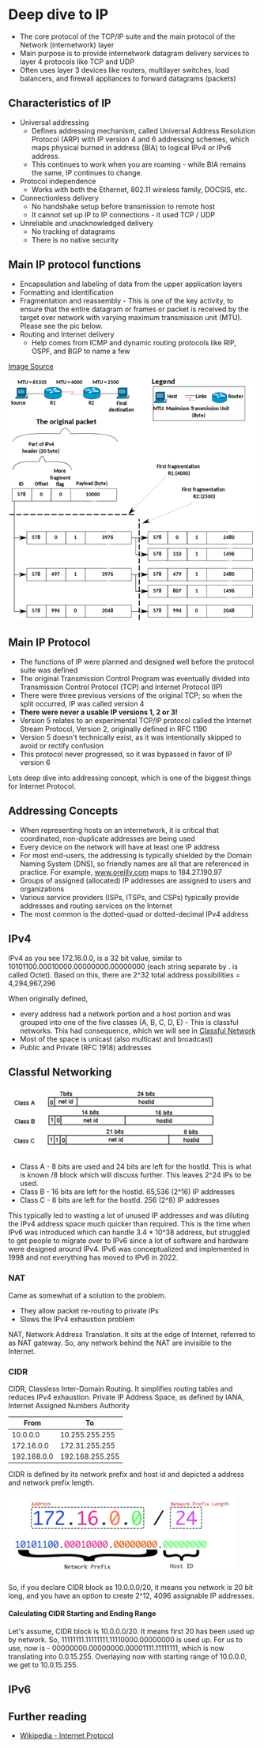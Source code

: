 # Deep dive to IP

* The core protocol of the TCP/IP suite and the main protocol of the Network (internetwork) layer
* Main purpose is to provide internetwork datagram delivery services to layer 4 protocols like TCP and UDP
* Often uses layer 3 devices like routers, multilayer switches, load balancers, and firewall appliances to forward datagrams (packets)

## Characteristics of IP

* Universal addressing
    * Defines addressing mechanism, called Universal Address Resolution Protocol (ARP) with IP version 4 and 6 addressing schemes, which maps physical burned in address (BIA) to logical IPv4 or IPv6 address.
    * This continues to work when you are roaming - while BIA remains the same, IP continues to change.
* Protocol independence 
  * Works with both the Ethernet, 802.11 wireless family, DOCSIS, etc.
* Connectionless delivery 
  * No handshake setup before transmission to remote host
  * It cannot set up IP to IP connections - it used TCP / UDP
* Unreliable and unacknowledged delivery
  * No tracking of datagrams
  * There is no native security

## Main IP protocol functions

* Encapsulation and labeling of data from the upper application layers
* Formatting and identification
* Fragmentation and reassembly - This is one of the key activity, to ensure that the entire datagram or frames or packet is received by the target over network with varying maximum transmission unit (MTU). Please see the pic below.
* Routing and Internet delivery 
  * Help comes from ICMP and dynamic routing protocols like RIP, OSPF, and BGP to name a few

[Image Source](https://commons.wikimedia.org/wiki/File:IPv4_Fragmentation_example_-en.svg)

![IPv4 Fragmentation Example](../images/614px-IPv4_Fragmentation_example_-en.svg.png)

## Main IP Protocol

* The functions of IP were planned and designed well before the protocol suite was defined
* The original Transmission Control Program was eventually divided into Transmission Control Protocol (TCP) and Internet Protocol (IP)
* There were three previous versions of the original TCP; so when the split occurred, IP was called version 4 
* **There were never a usable IP versions 1, 2 or 3!**
* Version 5 relates to an experimental TCP/IP protocol called the Internet Stream Protocol, Version 2, originally defined in RFC 1190 
* Version 5 doesn't technically exist, as it was intentionally skipped to avoid or rectify confusion 
* This protocol never progressed, so it was bypassed in favor of IP version 6

Lets deep dive into addressing concept, which is one of the biggest things for Internet Protocol.

## Addressing Concepts

* When representing hosts on an internetwork, it is critical that coordinated, non-duplicate addresses are being used 
* Every device on the network will have at least one IP address 
* For most end-users, the addressing is typically shielded by the Domain Naming System (DNS), so friendly names are all that are referenced in practice. For example, www.oreilly.com maps to 184.27.190.97
* Groups of assigned (allocated) IP addresses are assigned to users and organizations
* Various service providers (ISPs, ITSPs, and CSPs) typically provide addresses and routing services on the Internet 
* The most common is the dotted-quad or dotted-decimal IPv4 address

## IPv4

IPv4 as you see 172.16.0.0, is a 32 bit value, similar to 10101100.00010000.00000000.00000000 (each string separate by . is called Octet). Based on this, there are 2^32 total address possibilities = 4,294,967,296

When originally defined, 
* every address had a network portion and a host portion and was grouped into one of the five classes (A, B, C, D, E) - This is classful networks. This had consequence, which we will see in [Classful Network](#classful-networking)
* Most of the space is unicast (also multicast and broadcast)
* Public and Private (RFC 1918) addresses

## Classful Networking

![Classful Networking](../images/classful-networking.png)

* Class A - 8 bits are used and 24 bits are left for the hostId. This is what is known /8 block which will discuss further. This leaves 2^24 IPs to be used.
* Class B - 16 bits are left for the hostId. 65,536 (2^16) IP addresses
* Class C - 8 bits are left for the hostId. 256 (2^8) IP addresses

This typically led to wasting a lot of unused IP addresses and was diluting the IPv4 address space much quicker than required. This is the time when IPv6 was introduced which can handle 3.4 * 10^38 address, but struggled to get people to migrate over to IPv6 since a lot of software and hardware were designed around IPv4. IPv6 was conceptualized and implemented in 1998 and not everything has moved to IPv6 in 2022.

### NAT
Came as somewhat of a solution to the problem.
* They allow packet re-routing to private IPs
* Slows the IPv4 exhaustion problem

NAT, Network Address Translation. It sits at the edge of Internet, referred to as NAT gateway. So, any network behind the NAT are invisible to the Internet.

### CIDR
CIDR, Classless Inter-Domain Routing. It  simplifies routing tables and reduces IPv4 exhaustion.
Private IP Address Space, as defined by IANA, Internet Assigned Numbers Authority

| From        | To              |
|-------------|-----------------|
| 10.0.0.0    | 10.255.255.255  |
| 172.16.0.0  | 172.31.255.255  |
| 192.168.0.0 | 192.168.255.255 |

CIDR is defined by its network prefix and host id and depicted a address and network prefix length.

![](../images/CIDR-description.png)

So, if you declare CIDR block as 10.0.0.0/20, it means you network is 20 bit long, and you have an option to create 2^12, 4096 assignable IP addresses.

#### Calculating CIDR Starting and Ending Range
Let's assume, CIDR block is 10.0.0.0/20. It means first 20 has been used up by network. So, 11111111.11111111.11110000.00000000 is used up. For us to use, now is - 00000000.00000000.00001111.11111111, which is now translating into 0.0.15.255. Overlaying now with starting range of 10.0.0.0, we get to 10.0.15.255.


## IPv6

## Further reading

* [Wikipedia - Internet Protocol](https://en.wikipedia.org/wiki/Internet_Protocol)